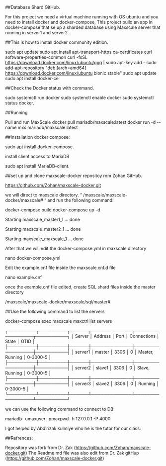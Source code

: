 ##Database Shard GitHub.

For this project we need a virtual machine running with OS ubuntu and you need to install docker and docker-compose, This project build an app in docker-compose that se up a sharded database using Maxscale server that running in server1 and server2.

##This is how to install docker community edition.

sudo apt update
sudo apt install apt-transport-https ca-certificates curl software-properties-common
curl -fsSL https://download.docker.com/linux/ubuntu/gpg | sudo apt-key add -
sudo add-apt-repository "deb [arch=amd64] https://download.docker.com/linux/ubuntu bionic stable"
sudo apt update
sudo apt install docker-ce

##Check the Docker status with command.

sudo systemctl run docker
sudo systenctl enable docker
sudo systemctl status docker.

##Running

Pull and run MaxScale
docker pull mariadb/maxscale:latest
docker run -d --name mxs mariadb/maxscale:latest

##Installation docker compose:

sudo apt install docker-compose.

install client access to MariaDB

sudo apt install MariaDB-client.

##set up and clone maxscale-docker repositoy rom Zohan GitHub.

https://github.com/Zohan/maxscale-docker.git

we will direct to maxscale directory. “ /maxscale/maxscale-docker/maxscale# “ and run the following command:

docker-compose build
docker-compose up -d

Starting maxscale_master1_1 ... done

Starting maxscale_master2_1 ... done

Starting maxscale_maxscale_1 ... done

After that we will edit the docker-compose.yml in maxscale directory

nano docker-compose.yml

Edit the example.cnf file inside the maxscale.cnf.d file

nano example.cnf

once the example.cnf file edited, create SQL shard files inside the master directory

/maxscale/maxscale-docker/maxscale/sql/master#

##Use the following command to list the servers

docker-compose exec maxscale maxctrl list servers

┌─────────┬─────────┬──────┬─────────────┬─────────────────┬──────────┐
│ Server  │ Address │ Port │ Connections │ State           │ GTID     │
├─────────┼─────────┼──────┼─────────────┼─────────────────┼──────────┤
│ server1 │ master  │ 3306 │ 0           │ Master, Running │ 0-3000-5 │
├─────────┼─────────┼──────┼─────────────┼─────────────────┼──────────┤
│ server2 │ slave1  │ 3306 │ 0           │ Slave, Running  │ 0-3000-5 │
├─────────┼─────────┼──────┼─────────────┼─────────────────┼──────────┤
│ server3 │ slave2  │ 3306 │ 0           │ Running         │ 0-3000-5 │
└─────────┴─────────┴──────┴─────────────┴─────────────────┴──────────┘


we can use the following command to connect to DB:

mariadb -umaxuser -pmaxpwd -h 127.0.0.1 -P 4000

I got helped by Abdirizak kulmiye who he is the tutor for our class. 

##Refrences:

Repository was fork from Dr. Zak (https://github.com/Zohan/maxscale-docker.git)
The Readme.md file was also edit from Dr. Zak gitHup (https://github.com/Zohan/maxscale-docker.git)

